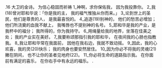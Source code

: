 .16 
大卫的金诗。 
为信心稳固而祈祷 
1_神啊，求你保佑我， 
因为我投靠你。 
2_我(18)曾对耶和华说：「你是我的主， 
我的福气惟独从你而来。」 
3_论到世上的圣民，他们是尊贵的人， 
是我最喜悦的。 
4_追逐(19)别神的， 
他们的愁苦必增加； 
他们所浇奠的血我不献上， 
我嘴唇也不提别神的名号。 
5_耶和华是我的产业，是我杯中的福分； 
我所得的，你为我持守。 
6_用绳量给我的地界，坐落在佳美之处； 
我的产业实在美好。 
7_我要称颂那指引我的耶和华， 
在夜间我的心肠也指教我。 
8_我让耶和华常在我面前， 
因他在我右边，我就不致动摇。 
9_因此，我的心欢喜，我的灵(20)快乐； 
我的肉身也要安然居住。 
10_因为你必不将我的灵魂(21)撇在阴间， 
也不让你的圣者见地府(22)。 
11_你必将生命的道路指示我。 
在你面前有满足的喜乐， 
在你右手中有永远的福乐。 
.